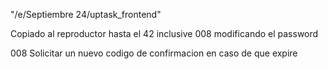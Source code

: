 "/e/Septiembre 24/uptask_frontend"

Copiado al reproductor hasta el 42 inclusive 008 modificando el password


008 Solicitar un nuevo codigo de confirmacion en caso de que expire
